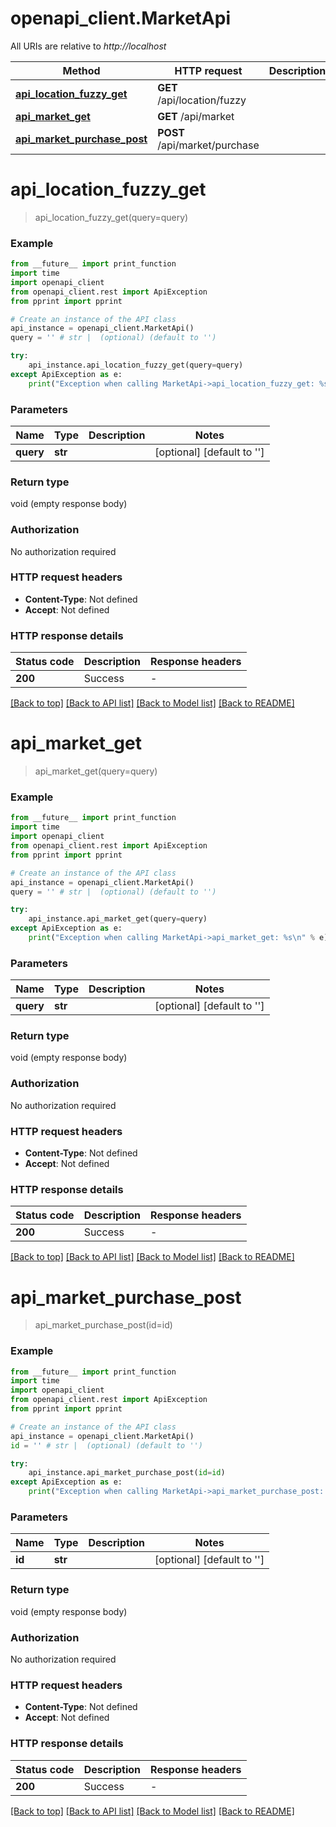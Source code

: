 # openapi_client.MarketApi

All URIs are relative to *http://localhost*

Method | HTTP request | Description
------------- | ------------- | -------------
[**api_location_fuzzy_get**](MarketApi.md#api_location_fuzzy_get) | **GET** /api/location/fuzzy | 
[**api_market_get**](MarketApi.md#api_market_get) | **GET** /api/market | 
[**api_market_purchase_post**](MarketApi.md#api_market_purchase_post) | **POST** /api/market/purchase | 


# **api_location_fuzzy_get**
> api_location_fuzzy_get(query=query)



### Example

```python
from __future__ import print_function
import time
import openapi_client
from openapi_client.rest import ApiException
from pprint import pprint

# Create an instance of the API class
api_instance = openapi_client.MarketApi()
query = '' # str |  (optional) (default to '')

try:
    api_instance.api_location_fuzzy_get(query=query)
except ApiException as e:
    print("Exception when calling MarketApi->api_location_fuzzy_get: %s\n" % e)
```

### Parameters

Name | Type | Description  | Notes
------------- | ------------- | ------------- | -------------
 **query** | **str**|  | [optional] [default to &#39;&#39;]

### Return type

void (empty response body)

### Authorization

No authorization required

### HTTP request headers

 - **Content-Type**: Not defined
 - **Accept**: Not defined

### HTTP response details
| Status code | Description | Response headers |
|-------------|-------------|------------------|
**200** | Success |  -  |

[[Back to top]](#) [[Back to API list]](../README.md#documentation-for-api-endpoints) [[Back to Model list]](../README.md#documentation-for-models) [[Back to README]](../README.md)

# **api_market_get**
> api_market_get(query=query)



### Example

```python
from __future__ import print_function
import time
import openapi_client
from openapi_client.rest import ApiException
from pprint import pprint

# Create an instance of the API class
api_instance = openapi_client.MarketApi()
query = '' # str |  (optional) (default to '')

try:
    api_instance.api_market_get(query=query)
except ApiException as e:
    print("Exception when calling MarketApi->api_market_get: %s\n" % e)
```

### Parameters

Name | Type | Description  | Notes
------------- | ------------- | ------------- | -------------
 **query** | **str**|  | [optional] [default to &#39;&#39;]

### Return type

void (empty response body)

### Authorization

No authorization required

### HTTP request headers

 - **Content-Type**: Not defined
 - **Accept**: Not defined

### HTTP response details
| Status code | Description | Response headers |
|-------------|-------------|------------------|
**200** | Success |  -  |

[[Back to top]](#) [[Back to API list]](../README.md#documentation-for-api-endpoints) [[Back to Model list]](../README.md#documentation-for-models) [[Back to README]](../README.md)

# **api_market_purchase_post**
> api_market_purchase_post(id=id)



### Example

```python
from __future__ import print_function
import time
import openapi_client
from openapi_client.rest import ApiException
from pprint import pprint

# Create an instance of the API class
api_instance = openapi_client.MarketApi()
id = '' # str |  (optional) (default to '')

try:
    api_instance.api_market_purchase_post(id=id)
except ApiException as e:
    print("Exception when calling MarketApi->api_market_purchase_post: %s\n" % e)
```

### Parameters

Name | Type | Description  | Notes
------------- | ------------- | ------------- | -------------
 **id** | **str**|  | [optional] [default to &#39;&#39;]

### Return type

void (empty response body)

### Authorization

No authorization required

### HTTP request headers

 - **Content-Type**: Not defined
 - **Accept**: Not defined

### HTTP response details
| Status code | Description | Response headers |
|-------------|-------------|------------------|
**200** | Success |  -  |

[[Back to top]](#) [[Back to API list]](../README.md#documentation-for-api-endpoints) [[Back to Model list]](../README.md#documentation-for-models) [[Back to README]](../README.md)


